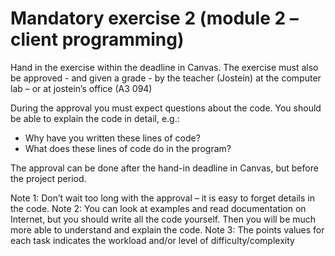 # Mandatory exercise 2 (module 2 – client programming)
Hand in the exercise within the deadline in Canvas. The exercise must also be approved - and given a grade - by the teacher (Jostein) at the computer lab – or at jostein’s office (A3 094)

During the approval you must expect questions about the code. You should be able to explain the code in detail, e.g.:

* Why have you written these lines of code?
* What does these lines of code do in the program?

The approval can be done after the hand-in deadline in Canvas, but before the project period.

Note 1: Don’t wait too long with the approval – it is easy to forget details in the code.
Note 2: You can look at examples and read documentation on Internet, but you should write all the code yourself. Then you will be much more able to understand and explain the code.
Note 3: The points values for each task indicates the workload and/or level of difficulty/complexity